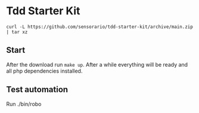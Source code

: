 # Tdd Starter Kit

```
curl -L https://github.com/sensorario/tdd-starter-kit/archive/main.zip | tar xz
```

## Start

After the download run `make up`. After a while everything will be ready and all php dependencies installed.

## Test automation

Run ./bin/robo 
